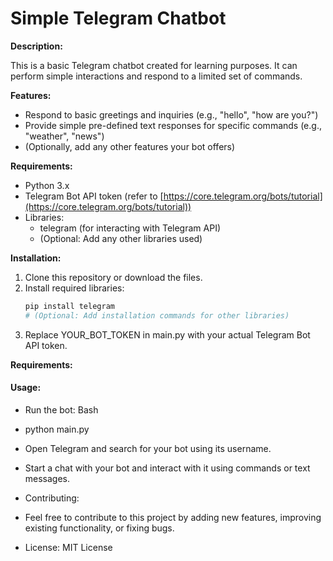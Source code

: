 # Simple Telegram Chatbot

**Description:**

This is a basic Telegram chatbot created for learning purposes. It can perform simple interactions and respond to a limited set of commands.

**Features:**

* Respond to basic greetings and inquiries (e.g., "hello", "how are you?")
* Provide simple pre-defined text responses for specific commands (e.g., "weather", "news")
* (Optionally, add any other features your bot offers)

**Requirements:**

* Python 3.x
* Telegram Bot API token (refer to [https://core.telegram.org/bots/tutorial](https://core.telegram.org/bots/tutorial))
* Libraries:
    * telegram (for interacting with Telegram API)
    * (Optional: Add any other libraries used)

**Installation:**

1. Clone this repository or download the files.
2. Install required libraries:
   ```bash
   pip install telegram
   # (Optional: Add installation commands for other libraries)


3. Replace YOUR_BOT_TOKEN in main.py with your actual Telegram Bot API token.

**Requirements:**

#### Usage:
* Run the bot:
Bash

* python main.py
* Open Telegram and search for your bot using its username.
* Start a chat with your bot and interact with it using commands or text messages.
* Contributing:

* Feel free to contribute to this project by adding new features, improving existing functionality, or fixing bugs.

* License: MIT License

